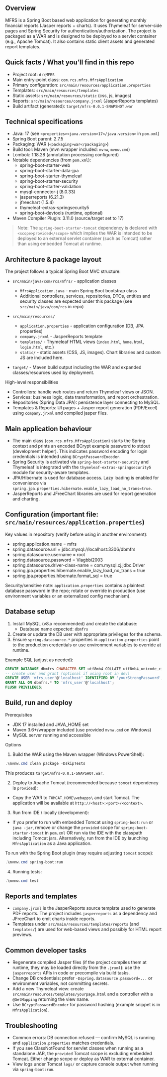 ## Overview
MFRS is a Spring Boot based web application for generating monthly financial reports (Jasper reports + charts). It uses Thymeleaf for server-side pages and Spring Security for authentication/authorization. The project is packaged as a WAR and is designed to be deployed to a servlet container (e.g., Apache Tomcat). It also contains static client assets and generated report templates.

## Quick facts / What you’ll find in this repo
- Project root: `d:\MFRS`
- Main entry-point class: `com.rcs.mfrs.MfrsApplication`
- Primary configuration: `src/main/resources/application.properties`
- Templates: `src/main/resources/templates`
- Static assets: `src/main/resources/static` (css, js, images)
- Reports: `src/main/resources/company.jrxml` (JasperReports templates)
- Build artifact (generated): `target/mfrs-0.0.1-SNAPSHOT.war`

## Technical specifications
- Java: 17 (see `<properties><java.version>17</java.version>` in `pom.xml`)
- Spring Boot parent: 2.7.5
- Packaging: WAR (`<packaging>war</packaging>`)
- Build tool: Maven (mvn wrapper included: `mvnw`, `mvnw.cmd`)
- Lombok: 1.18.28 (annotation processing configured)
- Notable dependencies (from `pom.xml`):
  - spring-boot-starter-web
  - spring-boot-starter-data-jpa
  - spring-boot-starter-thymeleaf
  - spring-boot-starter-security
  - spring-boot-starter-validation
  - mysql-connector-j (8.0.33)
  - jasperreports (6.21.3)
  - jfreechart (1.5.4)
  - thymeleaf-extras-springsecurity5
  - spring-boot-devtools (runtime, optional)
- Maven Compiler Plugin: 3.11.0 (source/target set to 17)

> Note: The `spring-boot-starter-tomcat` dependency is declared with `<scope>provided</scope>` which implies the WAR is intended to be deployed to an external servlet container (such as Tomcat) rather than using embedded Tomcat at runtime.

## Architecture & package layout
The project follows a typical Spring Boot MVC structure:

- `src/main/java/com/rcs/mfrs/` - application classes
  - `MfrsApplication.java` - main Spring Boot bootstrap class
  - Additional controllers, services, repositories, DTOs, entities and security classes are expected under this package (see `src/main/java/com/rcs` in repo)

- `src/main/resources/`
  - `application.properties` - application configuration (DB, JPA properties)
  - `company.jrxml` - JasperReports template
  - `templates/` - Thymeleaf HTML views (`index.html`, `home.html`, `login.html`, etc.)
  - `static/` - static assets (CSS, JS, images). Chart libraries and custom JS are included here.

- `target/` - Maven build output including the WAR and expanded classes/resources used by deployment.

High-level responsibilities
- Controllers: handle web routes and return Thymeleaf views or JSON.
- Services: business logic, data transformation, and report orchestration.
- Repositories (Spring Data JPA): persistence layer connecting to MySQL.
- Templates & Reports: UI pages + Jasper report generation (PDF/Excel) using `company.jrxml` and compiled jasper files.

## Main application behaviour
- The main class (`com.rcs.mfrs.MfrsApplication`) starts the Spring context and prints an encoded BCrypt example password to stdout (development helper). This indicates password encoding for login credentials is intended using `BCryptPasswordEncoder`.
- Spring Security is activated via `spring-boot-starter-security` and Thymeleaf is integrated with the `thymeleaf-extras-springsecurity5` module for security-aware templates.
- JPA/Hibernate is used for database access. Lazy loading is enabled for convenience via `spring.jpa.properties.hibernate.enable_lazy_load_no_trans=true`.
- JasperReports and JFreeChart libraries are used for report generation and charting.

## Configuration (important file: `src/main/resources/application.properties`)
Key values in repository (verify before using in another environment):

- spring.application.name = mfrs
- spring.datasource.url = jdbc:mysql://localhost:3306/dbmfrs
- spring.datasource.username = root
- spring.datasource.password = Viagbbi2003
- spring.datasource.driver-class-name = com.mysql.cj.jdbc.Driver
- spring.jpa.properties.hibernate.enable_lazy_load_no_trans = true
- spring.jpa.properties.hibernate.format_sql = true

Security/sensitive note: `application.properties` contains a plaintext database password in the repo; rotate or override in production (use environment variables or an externalized config mechanism).

## Database setup
1. Install MySQL (v8.x recommended) and create the database:
   - Database name expected: `dbmfrs`
2. Create or update the DB user with appropriate privileges for the schema.
3. Ensure `spring.datasource.*` properties in `application.properties` point to the production credentials or use environment variables to override at runtime.

Example SQL (adjust as needed):

```sql
CREATE DATABASE dbmfrs CHARACTER SET utf8mb4 COLLATE utf8mb4_unicode_ci;
-- create user and grant (optional if using root in dev)
CREATE USER 'mfrs_user'@'localhost' IDENTIFIED BY 'yourStrongPassword';
GRANT ALL ON dbmfrs.* TO 'mfrs_user'@'localhost';
FLUSH PRIVILEGES;
```

## Build, run and deploy
Prerequisites
- JDK 17 installed and JAVA_HOME set
- Maven 3.6+/wrapper included (use provided `mvnw.cmd` on Windows)
- MySQL server running and accessible

Options

1) Build the WAR using the Maven wrapper (Windows PowerShell):

```powershell
.\mvnw.cmd clean package -DskipTests
```

This produces `target/mfrs-0.0.1-SNAPSHOT.war`.

2) Deploy to Apache Tomcat (recommended because `tomcat` dependency is `provided`):
- Copy the WAR to `TOMCAT_HOME\webapps\` and start Tomcat. The application will be available at `http://<host>:<port>/<context>`.

3) Run from IDE / locally (development):
- If you prefer to run with embedded Tomcat using `spring-boot:run` or `java -jar`, remove or change the `provided` scope for `spring-boot-starter-tomcat` in `pom.xml` OR run via the IDE with the classpath including Tomcat jars. Alternatively, run from the IDE by launching `MfrsApplication` as a Java application.

To run with the Spring Boot plugin (may require adjusting `tomcat` scope):

```powershell
.\mvnw.cmd spring-boot:run
```

4) Running tests:

```powershell
.\mvnw.cmd test
```

## Reports and templates
- `company.jrxml` is the JasperReports source template used to generate PDF reports. The project includes `jasperreports` as a dependency and JFreeChart to emit charts inside reports.
- Templates under `src/main/resources/templates/reports` (and `templates/`) are used for web-based views and possibly for HTML report previews.

## Common developer tasks
- Regenerate compiled Jasper files (if the project compiles them at runtime, they may be loaded directly from the `.jrxml`): use the `jasperreports` APIs in code or precompile via build tasks.
- Change DB credentials: prefer `-Dspring.datasource.password=...` or environment variables, not committing secrets.
- Add a new Thymeleaf view: create `src/main/resources/templates/yourpage.html` and a controller with a `@GetMapping` returning the view name.
- Use `BCryptPasswordEncoder` for password hashing (example snippet is in `MfrsApplication`).

## Troubleshooting
- Common errors: DB connection refused — confirm MySQL is running and `application.properties` matches credentials.
- If you see ClassNotFound for servlet classes when running as a standalone JAR, the `provided` Tomcat scope is excluding embedded Tomcat. Either change scope or deploy as WAR to external container.
- View logs under Tomcat `logs/` or capture console output when running via `spring-boot:run`.
